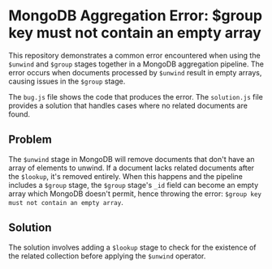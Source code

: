# MongoDB Aggregation Error: $group key must not contain an empty array

This repository demonstrates a common error encountered when using the `$unwind` and `$group` stages together in a MongoDB aggregation pipeline.  The error occurs when documents processed by `$unwind` result in empty arrays, causing issues in the `$group` stage.

The `bug.js` file shows the code that produces the error. The `solution.js` file provides a solution that handles cases where no related documents are found.

## Problem
The `$unwind` stage in MongoDB will remove documents that don't have an array of elements to unwind. If a document lacks related documents after the `$lookup`, it's removed entirely.
When this happens and the pipeline includes a `$group` stage,  the `$group` stage's `_id` field can become an empty array which MongoDB doesn't permit, hence throwing the error: `$group key must not contain an empty array`.

## Solution
The solution involves adding a `$lookup` stage to check for the existence of the related collection before applying the `$unwind` operator.
